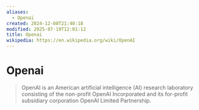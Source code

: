 ```yaml
---
aliases:
  - Openai
created: 2024-12-08T21:40:18
modified: 2025-07-19T12:01:12
title: Openai
wikipedia: https://en.wikipedia.org/wiki/OpenAI
---
```

# Openai

> OpenAI is an American artificial intelligence (AI) research laboratory consisting of the non-profit OpenAI Incorporated and its for-profit subsidiary corporation OpenAI Limited Partnership.
